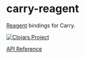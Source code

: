 # carry-reagent

[Reagent](https://github.com/reagent-project/reagent) bindings for Carry.

[![Clojars Project](https://img.shields.io/clojars/v/carry-reagent.svg)](https://clojars.org/carry-reagent)

[API Reference](http://metametadata.github.io/carry/api/carry-reagent.core.html)
